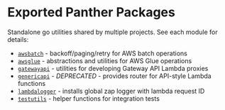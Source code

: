 # Exported Panther Packages
Standalone go utilities shared by multiple projects. See each module for details:

* [`awsbatch`](awsbatch) - backoff/paging/retry for AWS batch operations
* [`awsglue`](awsglue) - abstractions and utilities for AWS Glue operations
* [`gatewayapi`](gatewayapi) - utilities for developing Gateway API Lambda proxies
* [`genericapi`](genericapi) - *DEPRECATED* - provides router for API-style Lambda functions
* [`lambdalogger`](lambdalogger) - installs global zap logger with lambda request ID
* [`testutils`](testutils) - helper functions for integration tests
